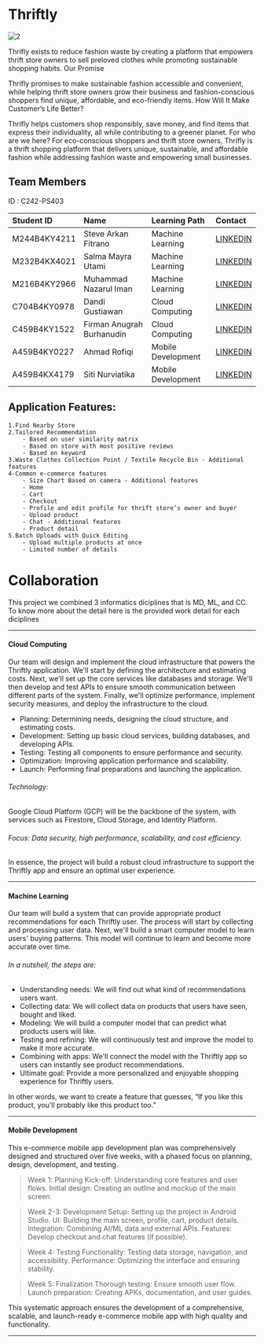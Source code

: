 # Thriftly 
![2](https://github.com/user-attachments/assets/dab65248-8f6a-41d6-80e7-b6e2d64a3fce)


Thrifly exists to reduce fashion waste by creating a platform that empowers thrift store owners to sell preloved clothes while promoting sustainable shopping habits. Our Promise

Thrifly promises to make sustainable fashion accessible and convenient, while helping thrift store owners grow their business and fashion-conscious shoppers find unique, affordable, and eco-friendly items. How Will It Make Customer’s Life Better?

Thrifly helps customers shop responsibly, save money, and find items that express their individuality, all while contributing to a greener planet. For who are we here? For eco-conscious shoppers and thrift store owners, Thrifly is a thrift shopping platform that delivers unique, sustainable, and affordable fashion while addressing fashion waste and empowering small businesses.

## Team Members
 ID : C242-PS403

| Student ID | Name                | Learning Path   | Contact  |
|:---|:-------------------|:-------------------|:---|
| M244B4KY4211 | Steve Arkan Fitrano | Machine Learning | [LINKEDIN](https://www.linkedin.com/in/steve-fitrano-b85b20278/)|
| M232B4KX4021 | Salma Mayra Utami | Machine Learning | [LINKEDIN](https://www.linkedin.com/in/salmamayrautami/) |
| M216B4KY2966 | Muhammad Nazarul Iman | Machine Learning | [LINKEDIN](https://www.linkedin.com/in/muhammad-nazarul-iman/) |
| C704B4KY0978 | Dandi Gustiawan       | Cloud Computing   | [LINKEDIN](https://www.linkedin.com/in/dandi-gustiawan/) |
| C459B4KY1522 | Firman Anugrah Burhanudin         | Cloud Computing   | [LINKEDIN](https://www.linkedin.com/in/firman-anugrah-888aaa274/) |
| A459B4KY0227 | Ahmad Rofiqi | Mobile Development | [LINKEDIN](https://www.linkedin.com/in/ahmad-rofiqi-8aa90417b/) |
| A459B4KX4179 | Siti Nurviatika   | Mobile Development | [LINKEDIN](https://www.linkedin.com/in/siti-nurviatika-386a502b6/) |


## Application Features:
```
1.Find Nearby Store
2.Tailored Recommendation
    - Based on user similarity matrix
    - Based on store with most positive reviews
    - Based on keyword
3.Waste Clothes Collection Point / Textile Recycle Bin - Additional features
4-Common e-commerce features
    - Size Chart Based on camera - Additional features
    - Home 
    - Cart
    - Checkout
    - Profile and edit profile for thrift store’s owner and buyer
    - Upload product
    - Chat - Additional features
    - Product detail
5.Batch Uploads with Quick Editing 
    - Upload multiple products at once
    - Limited number of details
```

# Collaboration 
This project we combined 3 informatics diciplines that is MD, ML, and CC. To know more about the detail here is the provided work detail for each diciplines
***
#### Cloud Computing
Our team will design and implement the cloud infrastructure that powers the Thriftly application. We'll start by defining the architecture and estimating costs. Next, we'll set up the core services like databases and storage. We'll then develop and test APIs to ensure smooth communication between different parts of the system. Finally, we'll optimize performance, implement security measures, and deploy the infrastructure to the cloud.

- Planning: Determining needs, designing the cloud structure, and estimating costs.
- Development: Setting up basic cloud services, building databases, and developing APIs.
-  Testing: Testing all components to ensure performance and security.
- Optimization: Improving application performance and scalability.
-  Launch: Performing final preparations and launching the application.

###### Technology: 
Google Cloud Platform (GCP) will be the backbone of the system, with services such as Firestore, Cloud Storage, and Identity Platform.
###### Focus: Data security, high performance, scalability, and cost efficiency.
In essence, the project will build a robust cloud infrastructure to support the Thriftly app and ensure an optimal user experience.

***
#### Machine Learning

Our team will build a system that can provide appropriate product recommendations for each Thriftly user. The process will start by collecting and processing user data. Next, we'll build a smart computer model to learn users' buying patterns. This model will continue to learn and become more accurate over time.

###### In a nutshell, the steps are:
- Understanding needs: We will find out what kind of recommendations users want.
- Collecting data: We will collect data on products that users have seen, bought and liked.
- Modeling: We will build a computer model that can predict what products users will like.
- Testing and refining: We will continuously test and improve the model to make it more accurate.
- Combining with apps: We'll connect the model with the Thriftly app so users can instantly see product recommendations.
- Ultimate goal: Provide a more personalized and enjoyable shopping experience for Thriftly users.

In other words, we want to create a feature that guesses, “If you like this product, you'll probably like this product too.”

***
#### Mobile Development

This e-commerce mobile app development plan was comprehensively designed and structured over five weeks, with a phased focus on planning, design, development, and testing.

> Week 1: Planning
Kick-off: Understanding core features and user flows.
Initial design: Creating an outline and mockup of the main screen.

> Week 2-3: Development
Setup: Setting up the project in Android Studio.
UI: Building the main screen, profile, cart, product details.
Integration: Combining AI/ML data and external APIs.
Features: Develop checkout and chat features (if possible).

> Week 4: Testing
Functionality: Testing data storage, navigation, and accessibility.
Performance: Optimizing the interface and ensuring stability.

> Week 5: Finalization
Thorough testing: Ensure smooth user flow.
Launch preparation: Creating APKs, documentation, and user guides.

This systematic approach ensures the development of a comprehensive, scalable, and launch-ready e-commerce mobile app with high quality and functionality.
***



